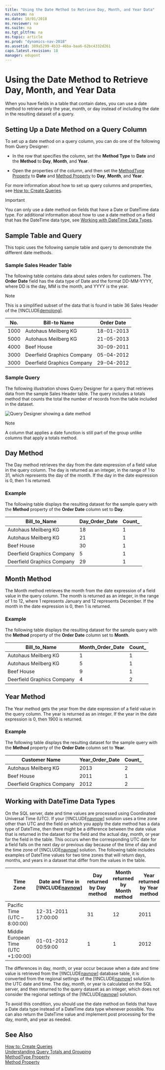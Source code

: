 ```yaml
---
title: "Using the Date Method to Retrieve Day, Month, and Year Data"
ms.custom: na
ms.date: 10/01/2018
ms.reviewer: na
ms.suite: na
ms.tgt_pltfrm: na
ms.topic: article
ms.prod: "dynamics-nav-2018"
ms.assetid: 389a5299-4b33-46ba-baa6-62bc4332d261
caps.latest.revision: 18
manager: edupont
---
```

# Using the Date Method to Retrieve Day, Month, and Year Data
When you have fields in a table that contain dates, you can use a date method to retrieve only the year, month, or day instead of including the date in the resulting dataset of a query.  
  
## Setting Up a Date Method on a Query Column  
 To set up a date method on a query column, you can do one of the following from Query Designer:  
  
-   In the row that specifies the column, set the **Method Type** to **Date** and the **Method** to **Day**, **Month**, and **Year**.  
  
-   Open the properties of the column, and then set the [MethodType Property](MethodType-Property.md) to **Date** and [Method Property](Method-Property.md) to **Day**, **Month**, and **Year**.  
  
 For more information about how to set up query columns and properties, see [How to: Create Queries](How-to--Create-Queries.md).  
  
> [!IMPORTANT]  
>  You can only use a date method on fields that have a Date or DateTime data type. For additional information about how to use a date method on a field that has the DateTime data type, see [Working with DateTime Data Types](Using-the-Date-Method-to-Retrieve-Day--Month--and-Year-Data.md#DateTime).  
  
## Sample Table and Query  
 This topic uses the following sample table and query to demonstrate the different date methods.  
  
### Sample Sales Header Table  
 The following table contains data about sales orders for customers. The **Order Date** field has the data type of Date and the format DD-MM-YYYY, where DD is the day, MM is the month, and YYYY is the year.  
  
> [!NOTE]  
>  This is a simplified subset of the data that is found in table 36 Sales Header of the [!INCLUDE[demolong](includes/demolong_md.md)].  
  
|No.|Bill-to Name|Order Date|  
|---------|-------------------|----------------|  
|1000|Autohaus Meilberg KG|18-01-2013|  
|5000|Autohaus Meilberg KG|21-05-2013|  
|4000|Beef House|30-09-2011|  
|3000|Deerfield Graphics Company|05-04-2012|  
|3000|Deerfield Graphics Company|29-04-2012|  
  
### Sample Query  
 The following illustration shows Query Designer for a query that retrieves data from the sample Sales Header table. The query includes a totals method that counts the total the number of records from the table included in the dataset.  
  
 ![Query Designer showing a date method](media/NAV_Query_DateMethod_Example_QueryDesigner.png "NAV\_Query\_DateMethod\_Example\_QueryDesigner")  
  
> [!NOTE]  
>  A column that applies a date function is still part of the group unlike columns that apply a totals method.  
  
## Day Method  
 The Day method retrieves the day from the date expression of a field value in the query column. The day is returned as an integer, in the range of 1 to 31, which represents the day of the month. If the day in the date expression is 0, then 1 is returned.  
  
### Example  
 The following table displays the resulting dataset for the sample query with the **Method** property of the **Order Date** column set to **Day**.  
  
|Bill\_to\_Name|Day\_Order\_Date|Count\_|  
|--------------------|----------------------|-------------|  
|Autohaus Meilberg KG|18|1|  
|Autohaus Meilberg KG|21|1|  
|Beef House|30|1|  
|Deerfield Graphics Company|5|1|  
|Deerfield Graphics Company|29|1|  
  
## Month Method  
 The Month method retrieves the month from the date expression of a field value in the query column. The month is returned as an integer, in the range of 1 to 12, where 1 represents January and 12 represents December. If the month in the date expression is 0, then 1 is returned.  
  
### Example  
 The following table displays the resulting dataset for the sample query with the **Method** property of the **Order Date** column set to **Month**.  
  
|Bill\_to\_Name|Month\_Order\_Date|Count\_|  
|--------------------|------------------------|-------------|  
|Autohaus Meilberg KG|1|1|  
|Autohaus Meilberg KG|5|1|  
|Beef House|9|1|  
|Deerfield Graphics Company|4|2|  
  
## Year Method  
 The Year method gets the year from the date expression of a field value in the query column. The year is returned as an integer. If the year in the date expression is 0, then 1900 is returned.  
  
### Example  
 The following table displays the resulting dataset for the sample query with the **Method** property of the **Order Date** column set to **Year**.  
  
|Customer Name|Year\_Order\_Date|Count\_|  
|-------------------|-----------------------|-------------|  
|Autohaus Meilberg KG|2013|2|  
|Beef House|2011|1|  
|Deerfield Graphics Company|2012|2|  
  
##  <a name="DateTime"></a> Working with DateTime Data Types  
 On the SQL server, date and time values are processed using Coordinated Universal Time \(UTC\). If your [!INCLUDE[navnow](includes/navnow_md.md)] solution uses a time zone other than UTC and the field on which you apply the date method has a data type of DateTime, then there might be a difference between the date value that is returned in the dataset for the field and the actual day, month, or year for the field in the table. This occurs when the corresponding UTC date for a field falls on the next day or previous day because of the time of day and the time zone of [!INCLUDE[navnow](includes/navnow_md.md)] solution. The following table includes examples of DateTime values for two time zones that will return days, months, and years in a dataset that differ from the values in the table.  
  
|Time Zone|Date and Time in [!INCLUDE[navnow](includes/navnow_md.md)]|Day returned by Day method|Month returned by Month method|Year returned by Year method|  
|---------------|-------------------------------------------|--------------------------------|------------------------------------|----------------------------------|  
|Pacific Time \(UTC –8:00:00\)|12-31-2011 17:00:00|31|12|2011|  
|Middle European Time \(UTC +1:00:00\)|01-01-2012 00:59:00|1|1|2012|  
  
 The differences in day, month, or year occur because when a date and time value is retrieved from the [!INCLUDE[navnow](includes/navnow_md.md)] database table, it is converted from the regional settings of the [!INCLUDE[navnow](includes/navnow_md.md)] solution to the UTC date and time. The day, month, or year is calculated on the SQL server, and then returned to the query dataset as an integer, which does not consider the regional settings of the [!INCLUDE[navnow](includes/navnow_md.md)] solution.  
  
 To avoid this condition, you should use the date method on fields that have a Date data type instead of a DateTime data type whenever possible. You can also return the DateTime value and implement post processing for the day, month, and year as needed.  
  
## See Also  
 [How to: Create Queries](How-to--Create-Queries.md)   
 [Understanding Query Totals and Grouping](Understanding-Query-Totals-and-Grouping.md)   
 [MethodType Property](MethodType-Property.md)   
 [Method Property](Method-Property.md)